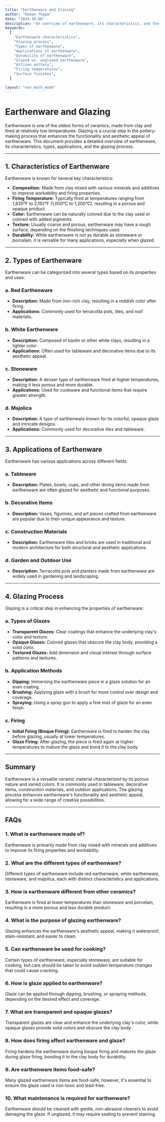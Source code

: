 ```yaml
---
title: "Earthenware and Glazing"
author: "Roman Thapa"
date: "2024-10-06"
description: "An overview of earthenware, its characteristics, and the glazing process that enhances its properties."
keywords:
  [
    "Earthenware characteristics",
    "Glazing process",
    "Types of earthenware",
    "Applications of earthenware",
    "Durability of earthenware",
    "Glazed vs. unglazed earthenware",
    "Artisan pottery",
    "Firing temperatures",
    "Surface finishes",
  ]

layout: "non_math_mode"
---
```


# Earthenware and Glazing

Earthenware is one of the oldest forms of ceramics, made from clay and fired at relatively low temperatures. Glazing is a crucial step in the pottery-making process that enhances the functionality and aesthetic appeal of earthenware. This document provides a detailed overview of earthenware, its characteristics, types, applications, and the glazing process.

---

## 1. Characteristics of Earthenware

Earthenware is known for several key characteristics:

- **Composition:** Made from clay mixed with various minerals and additives to improve workability and firing properties.
- **Firing Temperature:** Typically fired at temperatures ranging from 1,830°F to 2,192°F (1,000°C to 1,200°C), resulting in a porous and opaque product.
- **Color:** Earthenware can be naturally colored due to the clay used or colored with added pigments.
- **Texture:** Usually coarse and porous, earthenware may have a rough surface, depending on the finishing techniques used.
- **Durability:** While earthenware is not as durable as stoneware or porcelain, it is versatile for many applications, especially when glazed.

---

## 2. Types of Earthenware

Earthenware can be categorized into several types based on its properties and uses:

### a. Red Earthenware

- **Description:** Made from iron-rich clay, resulting in a reddish color after firing.
- **Applications:** Commonly used for terracotta pots, tiles, and roof materials.

### b. White Earthenware

- **Description:** Composed of kaolin or other white clays, resulting in a lighter color.
- **Applications:** Often used for tableware and decorative items due to its aesthetic appeal.

### c. Stoneware

- **Description:** A denser type of earthenware fired at higher temperatures, making it less porous and more durable.
- **Applications:** Used for cookware and functional items that require greater strength.

### d. Majolica

- **Description:** A type of earthenware known for its colorful, opaque glaze and intricate designs.
- **Applications:** Commonly used for decorative tiles and tableware.

---

## 3. Applications of Earthenware

Earthenware has various applications across different fields:

### a. Tableware

- **Description:** Plates, bowls, cups, and other dining items made from earthenware are often glazed for aesthetic and functional purposes.

### b. Decorative Items

- **Description:** Vases, figurines, and art pieces crafted from earthenware are popular due to their unique appearance and texture.

### c. Construction Materials

- **Description:** Earthenware tiles and bricks are used in traditional and modern architecture for both structural and aesthetic applications.

### d. Garden and Outdoor Use

- **Description:** Terracotta pots and planters made from earthenware are widely used in gardening and landscaping.

---

## 4. Glazing Process

Glazing is a critical step in enhancing the properties of earthenware:

### a. Types of Glazes

- **Transparent Glazes:** Clear coatings that enhance the underlying clay's color and texture.
- **Opaque Glazes:** Colored glazes that obscure the clay body, providing a solid color.
- **Textured Glazes:** Add dimension and visual interest through surface patterns and textures.

### b. Application Methods

- **Dipping:** Immersing the earthenware piece in a glaze solution for an even coating.
- **Brushing:** Applying glaze with a brush for more control over design and coverage.
- **Spraying:** Using a spray gun to apply a fine mist of glaze for an even finish.

### c. Firing

- **Initial Firing (Bisque Firing):** Earthenware is fired to harden the clay before glazing, usually at lower temperatures.
- **Glaze Firing:** After glazing, the piece is fired again at higher temperatures to mature the glaze and bond it to the clay body.

---

## Summary

Earthenware is a versatile ceramic material characterized by its porous nature and varied colors. It is commonly used in tableware, decorative items, construction materials, and outdoor applications. The glazing process enhances earthenware's functionality and aesthetic appeal, allowing for a wide range of creative possibilities.

---

## FAQs

### 1. What is earthenware made of?

Earthenware is primarily made from clay mixed with minerals and additives to improve its firing properties and workability.

### 2. What are the different types of earthenware?

Different types of earthenware include red earthenware, white earthenware, stoneware, and majolica, each with distinct characteristics and applications.

### 3. How is earthenware different from other ceramics?

Earthenware is fired at lower temperatures than stoneware and porcelain, resulting in a more porous and less durable product.

### 4. What is the purpose of glazing earthenware?

Glazing enhances the earthenware's aesthetic appeal, making it waterproof, stain-resistant, and easier to clean.

### 5. Can earthenware be used for cooking?

Certain types of earthenware, especially stoneware, are suitable for cooking, but care should be taken to avoid sudden temperature changes that could cause cracking.

### 6. How is glaze applied to earthenware?

Glaze can be applied through dipping, brushing, or spraying methods, depending on the desired effect and coverage.

### 7. What are transparent and opaque glazes?

Transparent glazes are clear and enhance the underlying clay's color, while opaque glazes provide solid colors and obscure the clay body.

### 8. How does firing affect earthenware and glaze?

Firing hardens the earthenware during bisque firing and matures the glaze during glaze firing, bonding it to the clay body for durability.

### 9. Are earthenware items food-safe?

Many glazed earthenware items are food-safe; however, it's essential to ensure the glaze used is non-toxic and lead-free.

### 10. What maintenance is required for earthenware?

Earthenware should be cleaned with gentle, non-abrasive cleaners to avoid damaging the glaze. If unglazed, it may require sealing to prevent staining.
